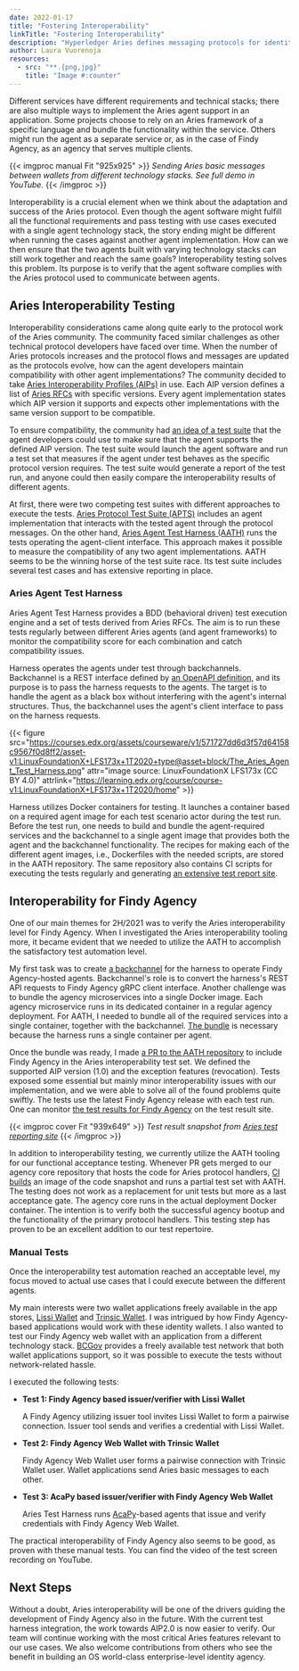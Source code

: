 ```yaml
---
date: 2022-01-17
title: "Fostering Interoperability"
linkTitle: "Fostering Interoperability"
description: "Hyperledger Aries defines messaging protocols for identity agents capable of sharing verified data. Throughout Findy Agency development, the support for the Aries protocol and the compatibility with other Aries agents has been one of the top priorities for the project. Lately, we have lifted the interoperability testing to a new level by automating the testing and reporting with the help of tools provided by the Aries community. Furthermore, we received promising results from practical interoperability tests executed manually."
author: Laura Vuorenoja
resources:
  - src: "**.{png,jpg}"
    title: "Image #:counter"
---
```


Different services have different requirements and technical stacks; there are also multiple ways to implement the Aries agent support in an application. Some projects choose to rely on an Aries framework of a specific language and bundle the functionality within the service. Others might run the agent as a separate service or, as in the case of Findy Agency, as an agency that serves multiple clients.

{{< imgproc manual Fit "925x925" >}}
<em>Sending Aries basic messages between wallets from different technology stacks. See full demo in YouTube.</em>
{{< /imgproc >}}

Interoperability is a crucial element when we think about the adaptation and success of the Aries protocol. Even though the agent software might fulfill all the functional requirements and pass testing with use cases executed with a single agent technology stack, the story ending might be different when running the cases against another agent implementation. How can we then ensure that the two agents built with varying technology stacks can still work together and reach the same goals? Interoperability testing solves this problem. Its purpose is to verify that the agent software complies with the Aries protocol used to communicate between agents.

## Aries Interoperability Testing

Interoperability considerations came along quite early to the protocol work of the Aries community. The community faced similar challenges as other technical protocol developers have faced over time. When the number of Aries protocols increases and the protocol flows and messages are updated as the protocols evolve, how can the agent developers maintain compatibility with other agent implementations? The community decided to take [Aries Interoperability Profiles (AIPs)](https://github.com/hyperledger/aries-rfcs/tree/main/concepts/0302-aries-interop-profile) in use. Each AIP version defines a list of [Aries RFCs](https://github.com/hyperledger/aries-rfcs) with specific versions. Every agent implementation states which AIP version it supports and expects other implementations with the same version support to be compatible.

To ensure compatibility, the community had [an idea of a test suite](https://github.com/hyperledger/aries-rfcs/tree/main/concepts/0270-interop-test-suite) that the agent developers could use to make sure that the agent supports the defined AIP version. The test suite would launch the agent software and run a test set that measures if the agent under test behaves as the specific protocol version requires. The test suite would generate a report of the test run, and anyone could then easily compare the interoperability results of different agents.

At first, there were two competing test suites with different approaches to execute the tests. [Aries Protocol Test Suite (APTS)](https://github.com/hyperledger/aries-protocol-test-suite) includes an agent implementation that interacts with the tested agent through the protocol messages. On the other hand, [Aries Agent Test Harness (AATH)](https://github.com/hyperledger/aries-agent-test-harness) runs the tests operating the agent-client interface. This approach makes it possible to measure the compatibility of any two agent implementations. AATH seems to be the winning horse of the test suite race. Its test suite includes several test cases and has extensive reporting in place.

### Aries Agent Test Harness

Aries Agent Test Harness provides a BDD (behavioral driven) test execution engine and a set of tests derived from Aries RFCs. The aim is to run these tests regularly between different Aries agents (and agent frameworks) to monitor the compatibility score for each combination and catch compatibility issues.

Harness operates the agents under test through backchannels. Backchannel is a REST interface defined by [an OpenAPI definition](https://github.com/hyperledger/aries-agent-test-harness/blob/main/docs/assets/openapi-spec.yml), and its purpose is to pass the harness requests to the agents. The target is to handle the agent as a black box without interfering with the agent's internal structures. Thus, the backchannel uses the agent's client interface to pass on the harness requests.

{{< figure src="https://courses.edx.org/assets/courseware/v1/571727dd6d3f57d64158c9567f0d8ff2/asset-v1:LinuxFoundationX+LFS173x+1T2020+type@asset+block/The_Aries_Agent_Test_Harness.png" attr="image source: LinuxFoundationX LFS173x (CC BY 4.0)" attrlink="https://learning.edx.org/course/course-v1:LinuxFoundationX+LFS173x+1T2020/home" >}}

Harness utilizes Docker containers for testing. It launches a container based on a required agent image for each test scenario actor during the test run. Before the test run, one needs to build and bundle the agent-required services and the backchannel to a single agent image that provides both the agent and the backchannel functionality. The recipes for making each of the different agent images, i.e., Dockerfiles with the needed scripts, are stored in the AATH repository. The same repository also contains CI scripts for executing the tests regularly and generating [an extensive test report site](https://aries-interop.info/).

## Interoperability for Findy Agency

One of our main themes for 2H/2021 was to verify the Aries interoperability level for Findy Agency. When I investigated the Aries interoperability tooling more, it became evident that we needed to utilize the AATH to accomplish the satisfactory test automation level.

My first task was to create [a backchannel](https://github.com/findy-network/findy-agent-backchannel) for the harness to operate Findy Agency-hosted agents. Backchannel's role is to convert the harness's REST API requests to Findy Agency gRPC client interface. Another challenge was to bundle the agency microservices into a single Docker image. Each agency microservice runs in its dedicated container in a regular agency deployment. For AATH, I needed to bundle all of the required services into a single container, together with the backchannel. [The bundle](https://github.com/findy-network/findy-agent-backchannel/blob/master/aath/Dockerfile) is necessary because the harness runs a single container per agent.

Once the bundle was ready, I made [a PR to the AATH repository](https://github.com/hyperledger/aries-agent-test-harness/pull/341) to include Findy Agency in the Aries interoperability test set. We defined the supported AIP version (1.0) and the exception features (revocation). Tests exposed some essential but mainly minor interoperability issues with our implementation, and we were able to solve all of the found problems quite swiftly. The tests use the latest Findy Agency release with each test run. One can monitor [the test results for Findy Agency](https://aries-interop.info/findy.html) on the test result site.

{{< imgproc cover Fit "939x649" >}}
<em>Test result snapshot from <a href="https://aries-interop.info/" target="_blank" rel="noopener noreferer">Aries test reporting site</a></em>
{{< /imgproc >}}

In addition to interoperability testing, we currently utilize the AATH tooling for our functional acceptance testing. Whenever PR gets merged to our agency core repository that hosts the code for Aries protocol handlers, [CI builds](https://github.com/findy-network/findy-agent/blob/master/.github/workflows/iop.yml) an image of the code snapshot and runs a partial test set with AATH. The testing does not work as a replacement for unit tests but more as a last acceptance gate. The agency core runs in the actual deployment Docker container. The intention is to verify both the successful agency bootup and the functionality of the primary protocol handlers. This testing step has proven to be an excellent addition to our test repertoire.

### Manual Tests

Once the interoperability test automation reached an acceptable level, my focus moved to actual use cases that I could execute between the different agents.

My main interests were two wallet applications freely available in the app stores, [Lissi Wallet](https://lissi.id/) and [Trinsic Wallet](https://trinsic.id/trinsic-wallet/). I was intrigued by how Findy Agency-based applications would work with these identity wallets. I also wanted to test our Findy Agency web wallet with an application from a different technology stack. [BCGov](https://github.com/bcgov) provides a freely available test network that both wallet applications support, so it was possible to execute the tests without network-related hassle.

I executed the following tests:

- **Test 1: Findy Agency based issuer/verifier with Lissi Wallet**

  A Findy Agency utilizing issuer tool invites Lissi Wallet to form a pairwise connection. Issuer tool sends and verifies a credential with Lissi Wallet.

- **Test 2: Findy Agency Web Wallet with Trinsic Wallet**

  Findy Agency Web Wallet user forms a pairwise connection with Trinsic Wallet user. Wallet applications send Aries basic messages to each other.

- **Test 3: AcaPy based issuer/verifier with Findy Agency Web Wallet**

  Aries Test Harness runs [AcaPy](https://github.com/hyperledger/aries-cloudagent-python)-based agents that issue and verify credentials with Findy Agency Web Wallet.

The practical interoperability of Findy Agency also seems to be good, as proven with these manual tests. You can find the video of the test screen recording on YouTube.

## Next Steps

Without a doubt, Aries interoperability will be one of the drivers guiding the development of Findy Agency also in the future. With the current test harness integration, the work towards AIP2.0 is now easier to verify. Our team will continue working with the most critical Aries features relevant to our use cases. We also welcome contributions from others who see the benefit in building an OS world-class enterprise-level identity agency.

